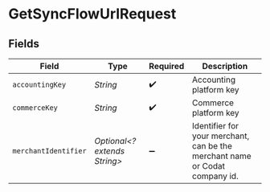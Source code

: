 # GetSyncFlowUrlRequest


## Fields

| Field                                                                       | Type                                                                        | Required                                                                    | Description                                                                 |
| --------------------------------------------------------------------------- | --------------------------------------------------------------------------- | --------------------------------------------------------------------------- | --------------------------------------------------------------------------- |
| `accountingKey`                                                             | *String*                                                                    | :heavy_check_mark:                                                          | Accounting platform key                                                     |
| `commerceKey`                                                               | *String*                                                                    | :heavy_check_mark:                                                          | Commerce platform key                                                       |
| `merchantIdentifier`                                                        | *Optional<? extends String>*                                                | :heavy_minus_sign:                                                          | Identifier for your merchant, can be the merchant name or Codat company id. |